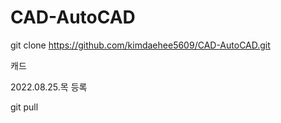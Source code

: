 # CAD-AutoCAD

git clone https://github.com/kimdaehee5609/CAD-AutoCAD.git

캐드

2022.08.25.목  등록


git pull




